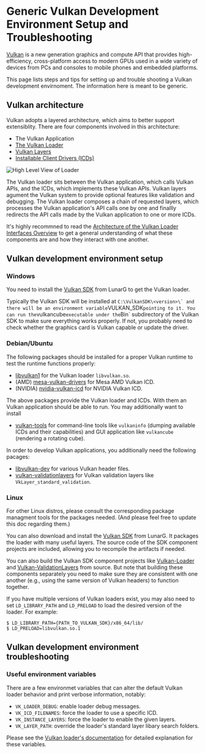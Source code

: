 # Generic Vulkan Development Environment Setup and Troubleshooting

[Vulkan](https://www.khronos.org/vulkan/) is a new generation graphics and
compute API that provides high-efficiency, cross-platform access to modern GPUs
used in a wide variety of devices from PCs and consoles to mobile phones and
embedded platforms.

This page lists steps and tips for setting up and trouble shooting a Vulkan
development envirnoment. The information here is meant to be generic.

## Vulkan architecture

Vulkan adopts a layered architecture, which aims to better support extensiblity.
There are four components involved in this architecture:

*   The Vulkan Application
*   [The Vulkan Loader][VulkanLoader]
*   [Vulkan Layers][VulkanLayer]
*   [Installable Client Drivers (ICDs)][VulkanICD]

![High Level View of Loader][VulkanArchPicture]

The Vulkan loader sits between the Vulkan application, which calls Vulkan APIs,
and the ICDs, which implements these Vulkan APIs. Vulkan layers agument the
Vulkan system to provide optional features like validation and debugging. The
Vulkan loader composes a chain of requested layers, which processes the Vulkan
application's API calls one by one and finallly redirects the API calls made by
the Vulkan application to one or more ICDs.

It's highly recommned to read the
[Architecture of the Vulkan Loader Interfaces Overview][VulkanArchOverview] to
get a general understanding of what these components are and how they interact
with one another.

## Vulkan development environment setup

### Windows

You need to install the [Vulkan SDK][VulkanSDK] from LunarG to get the Vulkan
loader.

Typically the Vulkan SDK will be installed at ``C:\VulkanSDK\<version>\` and
there will be an environment variable``VULKAN_SDK`pointing to it. You can run
the`vulkancube`executable under the`Bin\` subdirectory of the Vulkan SDK to make
sure everything works properly. If not, you probably need to check whether the
graphics card is Vulkan capable or update the driver.

### Debian/Ubuntu

The following packages should be installed for a proper Vulkan runtime to test
the runtime functions properly:

*   [libvulkan1][PackageLibVulkan1] for the Vulkan loader `libvulkan.so`.
*   (AMD) [mesa-vulkan-drivers][PackageMesaVulkan] for Mesa AMD Vulkan ICD.
*   (NVIDIA) [nvidia-vulkan-icd][PackageNvidiaVulkan] for NVIDIA Vulkan ICD.

The above packages provide the Vulkan loader and ICDs. With them an Vulkan
application should be able to run. You may additionally want to install

*   [vulkan-tools][PackageVulkanTools] for command-line tools like `vulkaninfo`
    (dumping available ICDs and their capabilities) and GUI application like
    `vulkancube` (rendering a rotating cube).

In order to develop Vulkan applications, you additionally need the following
pacages:

*   [libvulkan-dev][PackageVulkanDev] for various Vulkan header files.
*   [vulkan-validationlayers][PackageVulkanValidation] for Vulkan validation
    layers like `VkLayer_standard_validation`.

### Linux

For other Linux distros, please consult the corresponding package managment
tools for the packages needed. (And please feel free to update this doc
regarding them.)

You can also download and install the [Vulkan SDK][VulkanSDK] from LunarG. It
packages the loader with many useful layers. The source code of the SDK
component projects are included, allowing you to recompile the artifacts if
needed.

You can also build the Vulkan SDK component projects like
[Vulkan-Loader][VulkanLoaderSource] and
[Vulkan-ValidationLayers][VulkanValidationLayersSource] from source. But note
that building these components separately you need to make sure they are
consistent with one another (e.g., using the same version of Vulkan headers) to
function together.

If you have multiple versions of Vulkan loaders exist, you may also need to set
`LD_LIBRARY_PATH` and `LD_PRELOAD` to load the desired version of the loader.
For example:

```shell
$ LD_LIBRARY_PATH={PATH_TO_VULKAN_SDK}/x86_64/lib/
$ LD_PRELOAD=libvulkan.so.1
```

## Vulkan development environment troubleshooting

### Useful environment variables

There are a few environmet variables that can alter the default Vulkan loader
behavior and print verbose information, notably:

*   `VK_LOADER_DEBUG`: enable loader debug messages.
*   `VK_ICD_FILENAMES`: force the loader to use a specific ICD.
*   `VK_INSTANCE_LAYERS`: force the loader to enable the given layers.
*   `VK_LAYER_PATH`: override the loader's standard layer libary search folders.

Please see the [Vulkan loader's documentation][VulkanLoaderEnvVars] for detailed
explanation for these variables.

[VulkanArchOverview]: https://github.com/KhronosGroup/Vulkan-Loader/blob/master/loader/LoaderAndLayerInterface.md#overview
[VulkanArchPicture]: https://raw.githubusercontent.com/KhronosGroup/Vulkan-Loader/master/loader/images/high_level_loader.png
[VulkanICD]: https://github.com/KhronosGroup/Vulkan-Loader/blob/master/loader/LoaderAndLayerInterface.md#installable-client-drivers
[VulkanLayer]: https://github.com/KhronosGroup/Vulkan-Loader/blob/master/loader/LoaderAndLayerInterface.md#layers
[VulkanLoader]: https://github.com/KhronosGroup/Vulkan-Loader/blob/master/loader/LoaderAndLayerInterface.md#the-loader
[VulkanLoaderEnvVars]: https://github.com/KhronosGroup/Vulkan-Loader/blob/master/loader/LoaderAndLayerInterface.md#table-of-debug-environment-variables
[VulkanLoaderSource]: https://github.com/KhronosGroup/Vulkan-Loader
[VulkanSDK]: https://www.lunarg.com/vulkan-sdk/
[VulkanValidationLayersSource]: https://github.com/KhronosGroup/Vulkan-ValidationLayers
[PackageLibVulkan1]: https://packages.ubuntu.com/focal/libvulkan1
[PackageMesaVulkan]: https://packages.ubuntu.com/focal/mesa-vulkan-drivers
[PackageNvidiaVulkan]: https://packages.debian.org/buster/nvidia-vulkan-icd
[PackageVulkanDev]: https://packages.ubuntu.com/focal/libvulkan-dev
[PackageVulkanTools]: https://packages.ubuntu.com/focal/vulkan-tools
[PackageVulkanValidation]: https://packages.ubuntu.com/eoan/vulkan-validationlayers
